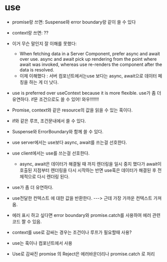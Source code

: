 # use
- promise랑 쓰면: Suspense와 error boundary랑 같이 쓸 수 있다
- context랑 쓰면: ??
- 이거 무슨 말인지 잘 이해를 못했다:
    - When fetching data in a Server Component, prefer async and await over use. async and await pick up rendering from the point where await was invoked, whereas use re-renders the component after the data is resolved.
    - 이제 이해했다 : 서버 컴포넌트에서는use 보다는 async, await으로 데이터 페칭을 하는 게 더 낫다.
- use is preferred over useContext because it is more flexible. use가 좀 더 유연하다. if문 조건으로도 쓸 수 있어! 와우!!!!!!!

- Promise, context와 같은 resource의 값을 읽을 수 있는 훅이다.
- if와 같은 루프, 조건문내에서 쓸 수 있다.
- Suspense와 ErrorBoundary와 함께 쓸 수 있다.
- use server에서는 use보다 async, await를 쓰는걸 선호한다.
- use client에서는 use를 쓰는걸 선호한다.
    - async, await은 데이터가 해결될 때 까지 렌더링을 일시 중지 했다가 await이 호출된 지점부터 렌더링을 다시 시작하는 반면 use훅은 데이터가 해결된 후 전체적으로 다시 렌더링 된다.
- use가 좀 더 유연하다.

- use전달한 컨텍스트 에 대한 값을 반환한다.
  ---> 근데 가장 가까운 컨텍스트 가져옴. 
- 에러 표시 하고 싶다면 error boundary와 promise.catch를 사용하여 에러 관련 코드 짤 수 있음. 

- context를 use로 감싸는 경우는 조건이나 루프가 필요할때 사용?
- use는 훅이나 컴포넌트에서 사용
- Use로 감싸진 promise 의 Reject은 에러바운더리나 promise.catch 로 처리
